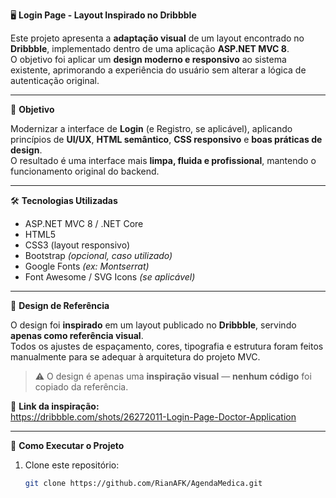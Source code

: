 🖥️ **Login Page - Layout Inspirado no Dribbble**

Este projeto apresenta a **adaptação visual** de um layout encontrado no **Dribbble**, implementado dentro de uma aplicação **ASP.NET MVC 8**.  
O objetivo foi aplicar um **design moderno e responsivo** ao sistema existente, aprimorando a experiência do usuário sem alterar a lógica de autenticação original.

---

🎯 **Objetivo**

Modernizar a interface de **Login** (e Registro, se aplicável), aplicando princípios de **UI/UX**, **HTML semântico**, **CSS responsivo** e **boas práticas de design**.  
O resultado é uma interface mais **limpa, fluida e profissional**, mantendo o funcionamento original do backend.

---

🛠️ **Tecnologias Utilizadas**

- ASP.NET MVC 8 / .NET Core  
- HTML5  
- CSS3 (layout responsivo)  
- Bootstrap *(opcional, caso utilizado)*  
- Google Fonts *(ex: Montserrat)*  
- Font Awesome / SVG Icons *(se aplicável)*  

---

🎨 **Design de Referência**

O design foi **inspirado** em um layout publicado no **Dribbble**, servindo **apenas como referência visual**.  
Todos os ajustes de espaçamento, cores, tipografia e estrutura foram feitos manualmente para se adequar à arquitetura do projeto MVC.

> ⚠️ O design é apenas uma **inspiração visual** — **nenhum código** foi copiado da referência.

📎 **Link da inspiração:**  
https://dribbble.com/shots/26272011-Login-Page-Doctor-Application

---

🚀 **Como Executar o Projeto**

1. Clone este repositório:
   ```bash
   git clone https://github.com/RianAFK/AgendaMedica.git

